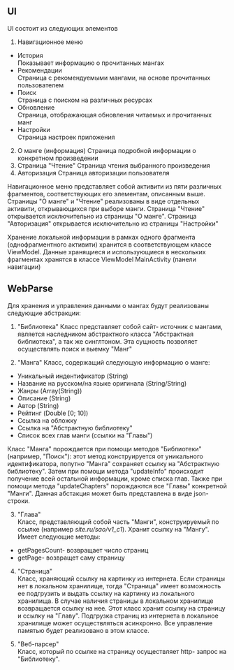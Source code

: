 ## UI

UI состоит из следующих элементов
1. Навигационное меню
  * История  
Показывает информацию о прочитанных мангах 
  * Рекомендации  
Страница с рекомендуемыми мангами, на основе прочитанных пользователем
  * Поиск  
Страница с поиском на различных ресурсах
  * Обновление   
Страница, отображающая обновления читаемых и прочитанных манг
  * Настройки  
Страница настроек приложения

2. О манге (информация)
Страница подробной информации о конкретном произведении
3. Страница "Чтение"
Страница чтения выбранного произведения
4. Авторизация 
Страница авторизации пользователя

Навигационное меню представляет собой активити из пяти различных фрагментов, соответствующих его элементам, описанным выше. Страницы "О манге" и "Чтение" реализованы в виде отдельных активити, открывающихся при выборе манги. Страница "Чтение" открывается исключительно из страницы "О манге". Страница "Авторизация" открывается исключительно из страницы "Настройки" 

Хранение локальной информации в рамках одного фрагмента (однофрагментного активити) хранится в соответствующем классе ViewModel. Данные хранящиеся и использующиеся в нескольких фрагментах хранятся в классе ViewModel MainActivity (панели навигации)

## WebParse
Для хранения и управления данными о мангах будут реализованы следующие абстракции:
1. "Библиотека" 
Класс представляет собой сайт- источник с мангами, является наследником абстрактного класса "Абстрактная библиотека", а так же синглтоном. 
Эта сущность позволяет осуществлять поиск и выемку "Манг"

2. "Манга"
Класс, содержащий следующую информацию о манге:  
- Уникальный индентификатор (String)
- Название на русском/на языке оригинала (String/String)
- Жанры (Array(String))
- Описание (String)
- Автор (String)
- Рейтинг (Double [0; 10])
- Ссылка на обложку
- Ссылка на "Абстрактную библиотеку"
- Список всех глав манги (ссылки на "Главы")  

Класс "Манга" порождается при помощи методов "Библиотеки" (например, "Поиск"): этот метод конструируется от уникального идентификатора, попутно "Манга" сохраняет ссылку на "Абстрактную библиотеку". Затем при помощи метода "updateInfo" происходит получение всей остальной информации, кроме списка глав. Также при помощи метода "updateChapters" порождаются все "Главы" конкретной "Манги". Данная абстакция может быть представлена в виде json- строки.

3. "Глава"  
Класс, представляющий собой часть "Манги", конструируемый по ссылке (например *site.ru/sao/v1_c1*). Хранит ссылку на "Мангу". Имеет следующие методы:
- getPagesCount- возвращает число страниц
- getPage- возвращет саму страницу

4. "Страница"  
Класс, храняющий ссылку на картинку из интернета. Если страницы нет в локальном хранилище, тогда "Страница" имеет возможность ее подгрузить и выдать ссылку на картинку из локального хранилища. В случае наличия страницы в локальном хранилище возвращается ссылку на нее. Этот класс хранит ссылку на страницу и ссылку на "Главу". Подгрузка страниц из интернета в локальное хранилище может осуществляться асинхронно. Все управление памятью будет реализовано в этом классе.

5. "Веб-парсер"  
Класс, который по ссылке на страницу осуществляет http- запрос на "Библиотеку".
